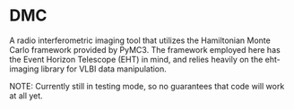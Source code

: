 # DMC
A radio interferometric imaging tool that utilizes the Hamiltonian Monte Carlo framework provided by PyMC3.  The framework employed here has the Event Horizon Telescope (EHT) in mind, and relies heavily on the eht-imaging library for VLBI data manipulation.

NOTE: Currently still in testing mode, so no guarantees that code will work at all yet.